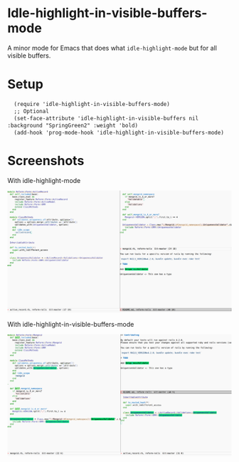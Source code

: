 # Idle-highlight-in-visible-buffers-mode

A minor mode for Emacs that does what `idle-highlight-mode` but for all visible buffers.

# Setup

```elisp
  (require 'idle-highlight-in-visible-buffers-mode)
  ;; Optional
  (set-face-attribute 'idle-highlight-in-visible-buffers nil :background "SpringGreen2" :weight 'bold)
  (add-hook 'prog-mode-hook 'idle-highlight-in-visible-buffers-mode)
```

# Screenshots

With idle-highlight-mode

![before](/images/before.png?raw=true "idle-highlight-mode")

With idle-highlight-in-visible-buffers-mode

![after](/images/after.png?raw=true "idle-highlight-in-visible-buffers-mode")
